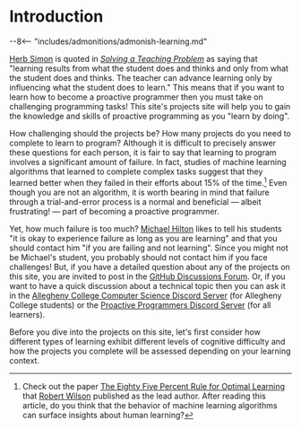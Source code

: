 # Introduction

[//]: # (Quote from Herb Simon on learning by doing)

--8<-- "includes/admonitions/admonish-learning.md"

[Herb Simon](https://www.cmu.edu/50/founder-stories/story-simon.html) is quoted
in [*Solving a Teaching
Problem*](https://www.cmu.edu/teaching/solveproblem/strat-cantapply/cantapply-01.html)
as saying that "learning results from what the student does and thinks and only
from what the student does and thinks. The teacher can advance learning only by
influencing what the student does to learn." This means that if you want to
learn how to become a proactive programmer then you must take on challenging
programming tasks! This site's projects site will help you to gain the knowledge
and skills of proactive programming as you "learn by doing".

How challenging should the projects be? How many projects do you need to
complete to learn to program? Although it is difficult to precisely answer
these questions for each person, it is fair to say that learning to program
involves a significant amount of failure. In fact, studies of machine learning
algorithms that learned to complete complex tasks suggest that they learned
better when they failed in their efforts about 15% of the time.[^1] Even though
you are not an algorithm, it is worth bearing in mind that failure through a
trial-and-error process is a normal and beneficial &mdash; albeit frustrating!
&mdash; part of becoming a proactive programmer.

Yet, how much failure is too much? [Michael
Hilton](http://www.cs.cmu.edu/~mhilton/) likes to tell his students "it is okay
to experience failure as long as you are learning" and that you should contact
him "if you are failing and not learning". Since you might not be Michael's
student, you probably should not contact him if you face challenges! But, if you
have a detailed question about any of the projects on this site, you are invited
to post in the [GitHub Discussions
Forum](https://github.com/ProactiveProgrammers/www.proactiveprogrammers.com/discussions).
Or, if you want to have a quick discussion about a technical topic then you can
ask it in the [Allegheny College Computer Science
Discord Server](https://discord.gg/CS2h9kXzX6) (for Allegheny College students) or the
[Proactive Programmers Discord Server](https://discord.gg/kjah8MFYbR) (for all
learners).

Before you dive into the projects on this site, let's first consider how
different types of learning exhibit different levels of cognitive difficulty and
how the projects you complete will be assessed depending on your learning
context.

[^1]: Check out the paper [The Eighty Five Percent Rule for Optimal
  Learning](https://www.nature.com/articles/s41467-019-12552-4) that [Robert
  Wilson](https://psychology.arizona.edu/users/robert-wilson) published as the
  lead author. After reading this article, do you think that the behavior of
  machine learning algorithms can surface insights about human learning?
